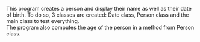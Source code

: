 This program creates a person and display their name as well as their date of birth. To do so, 3 classes are created: Date class, Person class and the main class to test everything.
<br> The program also computes the age of the person in a method from Person class.
